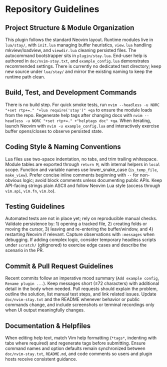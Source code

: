 # Repository Guidelines

## Project Structure & Module Organization
This plugin follows the standard Neovim layout. Runtime modules live in `lua/stay/`, with `init.lua` managing buffer heuristics, `view.lua` handling mkview/loadview, and `viewdir.lua` cleaning persisted files. The autocommand bootstrapper sits in `plugin/stay.lua`. End-user help is authored in `doc/nvim-stay.txt`, and `example_config.lua` demonstrates recommended settings. There is currently no dedicated test directory; keep new source under `lua/stay/` and mirror the existing naming to keep the runtime path clean.

## Build, Test, and Development Commands
There is no build step. For quick smoke tests, run `nvim --headless -u NORC "+set rtp+=." "+lua require('stay')" +qa` to ensure the module loads from the repo. Regenerate help tags after changing docs with `nvim --headless -u NORC "+set rtp+=." +"helptags doc" +qa`. When iterating, launch Neovim with `nvim -u example_config.lua` and interactively exercise buffer opens/closes to observe persisted state.

## Coding Style & Naming Conventions
Lua files use two-space indentation, no tabs, and trim trailing whitespace. Module tables are exported through `return M`, with internal helpers in `local` scope. Function and variable names use lower_snake_case (`is_temp_file`, `make_view`). Prefer concise inline comments beginning with `--` for non-obvious logic; avoid block comments unless documenting public APIs. Keep API-facing strings plain ASCII and follow Neovim Lua style (access through `vim.api`, `vim.fn`, `vim.bo`).

## Testing Guidelines
Automated tests are not in place yet; rely on reproducible manual checks. Validate persistence by: 1) opening a tracked file, 2) creating folds or moving the cursor, 3) leaving and re-entering the buffer/window, and 4) restarting Neovim if relevant. Capture observations with `:messages` when debugging. If adding complex logic, consider temporary headless scripts under `scratch/` (gitignored) to exercise edge cases and describe the scenario in the PR.

## Commit & Pull Request Guidelines
Recent commits follow an imperative mood summary (`Add example config`, `Rename plugin ...`). Keep messages short (≤72 characters) with additional detail in the body when needed. Pull requests should explain the problem, outline the solution, list manual test steps, and link related issues. Update `doc/nvim-stay.txt` and the README whenever behavior or public commands change, and include screenshots or terminal recordings only when UI output meaningfully changes.

## Documentation & Helpfiles
When editing help text, match Vim help formatting (`*tags*`, indenting with tabs where required) and regenerate tags before submitting. Ensure command names and option defaults remain synchronized between `doc/nvim-stay.txt`, `README.md`, and code comments so users and plugin hosts receive consistent guidance.
